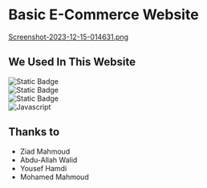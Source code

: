 # Basic E-Commerce Website
[Screenshot-2023-12-15-014631.png](https://postimg.cc/LJ9w7nKL)
## We Used In This Website

![Static Badge](https://img.shields.io/badge/php-777BB4?style=for-the-badge&logo=php&labelColor=black)\
![Static Badge](https://img.shields.io/badge/html-%23E34F26?style=for-the-badge&logo=html5&labelColor=black)\
![Static Badge](https://img.shields.io/badge/css-%231572B6?style=for-the-badge&logo=css3&labelColor=black)\
![Javascript](https://img.shields.io/badge/Javascript-F0DB4F?style=for-the-badge&labelColor=black&logo=javascript&logoColor=F0DB4F)

## Thanks to
* Ziad Mahmoud
* Abdu-Allah Walid
* Yousef Hamdi
* Mohamed Mahmoud
